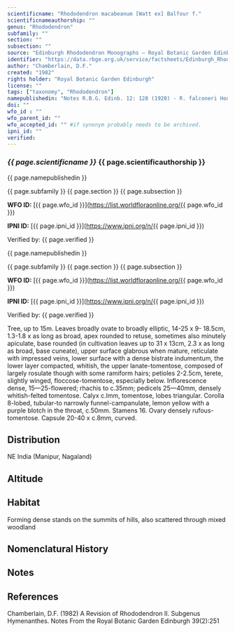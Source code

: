 ```yaml
---
scientificname: "Rhododendron macabeanum [Watt ex] Balfour f."
scientificnameauthorship: ""
genus: "Rhododendron"
subfamily: ""
section: ""
subsection: ""
source: "Edinburgh Rhododendron Monographs – Royal Botanic Garden Edinburgh"
identifier: "https://data.rbge.org.uk/service/factsheets/Edinburgh_Rhododendron_Monographs.xhtml"
author: "Chamberlain, D.F."
created: "1982"
rights holder: "Royal Botanic Garden Edinburgh"
license: ""
tags: ["taxonomy", "Rhododendron"]
namepublishedin: "Notes R.B.G. Edinb. 12: 128 (1920) - R. falconeri Hooker f. var. macabeanum Watt, mss."
doi: ""
wfo_id : ""
wfo_parent_id: ""
wfo_accepted_id: "" #if synonym probably needs to be archived.                      
ipni_id: ""
verified:
---
```

### _{{ page.scientificname }}_ {{ page.scientificauthorship }}
 {{ page.namepublishedin }}

{{ page.subfamily }} {{ page.section }} {{ page.subsection }}

**WFO ID:** [{{ page.wfo_id }}](https://list.worldfloraonline.org/{{ page.wfo_id }})

**IPNI ID:** [{{ page.ipni_id }}](https://www.ipni.org/n/{{ page.ipni_id }})

Verified by: {{ page.verified }}

 {{ page.namepublishedin }}

{{ page.subfamily }} {{ page.section }} {{ page.subsection }}

**WFO ID:** [{{ page.wfo_id }}](https://list.worldfloraonline.org/{{ page.wfo_id }})

**IPNI ID:** [{{ page.ipni_id }}](https://www.ipni.org/n/{{ page.ipni_id }})

Verified by: {{ page.verified }}



Tree, up to 15m. Leaves broadly ovate to broadly elliptic, 14-25 x 9- 18.5cm, 1.3-1.8 x as long as broad, apex rounded to retuse, sometimes also minutely apiculate, base rounded (in cultivation leaves up to 31 x 13cm, 2.3 x as long as broad, base cuneate), upper surface glabrous when mature, reticulate with impressed veins, lower surface with a dense bistrate indumentum, the lower layer compacted, whitish, the upper lanate-tomentose, composed of largely rosulate though with some ramiform hairs; petioles 2-2.5cm, terete, slightly winged, floccose-tomentose, especially below. Inflorescence dense, 15—25-flowered; rhachis to c.35mm; pedicels 25—40mm, densely whitish-felted tomentose. Calyx c.lmm, tomentose, lobes triangular. Corolla 8-lobed, tubular-to narrowly funnel-campanulate, lemon yellow with a purple blotch in the throat, c.50mm. Stamens 16. Ovary densely rufous-tomentose. Capsule 20-40 x c.8mm, curved.

## Distribution
NE India (Manipur, Nagaland)

## Altitude


## Habitat
Forming dense stands on the summits of hills, also scattered through mixed woodland

## Nomenclatural History

                       
## Notes


## References

Chamberlain, D.F. (1982) A Revision of Rhododendron II. Subgenus Hymenanthes. Notes From the Royal Botanic Garden Edinburgh 39(2):251
